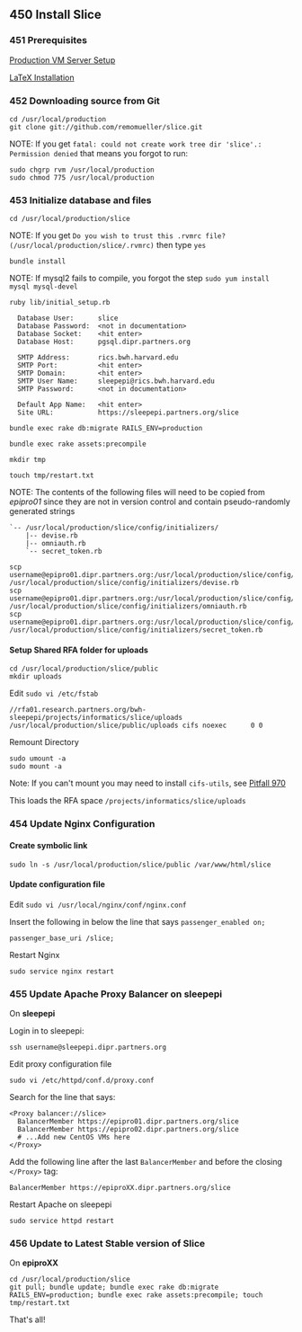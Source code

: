 ## 450 Install Slice

### 451 Prerequisites

[Production VM Server Setup](https://github.com/sleepepi/sleepepi/tree/master/virtual-machines/100-epiproXX.dipr.partners.org.md)

[LaTeX Installation](https://github.com/sleepepi/sleepepi/tree/master/virtual-machines/800-extra-dependencies.md)

### 452 Downloading source from Git

```console
cd /usr/local/production
git clone git://github.com/remomueller/slice.git
```

NOTE: If you get `fatal: could not create work tree dir 'slice'.: Permission denied` that means you forgot to run:

```console
sudo chgrp rvm /usr/local/production
sudo chmod 775 /usr/local/production
```

### 453 Initialize database and files

```console
cd /usr/local/production/slice
```

NOTE: If you get `Do you wish to trust this .rvmrc file? (/usr/local/production/slice/.rvmrc)` then type `yes`

```console
bundle install
```

NOTE: If mysql2 fails to compile, you forgot the step `sudo yum install mysql mysql-devel`

```console
ruby lib/initial_setup.rb

  Database User:      slice
  Database Password:  <not in documentation>
  Database Socket:    <hit enter>
  Database Host:      pgsql.dipr.partners.org

  SMTP Address:       rics.bwh.harvard.edu
  SMTP Port:          <hit enter>
  SMTP Domain:        <hit enter>
  SMTP User Name:     sleepepi@rics.bwh.harvard.edu
  SMTP Password:      <not in documentation>

  Default App Name:   <hit enter>
  Site URL:           https://sleepepi.partners.org/slice

bundle exec rake db:migrate RAILS_ENV=production

bundle exec rake assets:precompile

mkdir tmp

touch tmp/restart.txt
```

NOTE: The contents of the following files will need to be copied from *epipro01* since they are not in version control and contain pseudo-randomly generated strings

```
`-- /usr/local/production/slice/config/initializers/
    |-- devise.rb
    |-- omniauth.rb
    `-- secret_token.rb
```

```console
scp username@epipro01.dipr.partners.org:/usr/local/production/slice/config/initializers/devise.rb /usr/local/production/slice/config/initializers/devise.rb
scp username@epipro01.dipr.partners.org:/usr/local/production/slice/config/initializers/omniauth.rb /usr/local/production/slice/config/initializers/omniauth.rb
scp username@epipro01.dipr.partners.org:/usr/local/production/slice/config/initializers/secret_token.rb /usr/local/production/slice/config/initializers/secret_token.rb
```

#### Setup Shared RFA folder for uploads

```console
cd /usr/local/production/slice/public
mkdir uploads
```

Edit `sudo vi /etc/fstab`

```
//rfa01.research.partners.org/bwh-sleepepi/projects/informatics/slice/uploads /usr/local/production/slice/public/uploads cifs noexec      0 0
```

Remount Directory

```console
sudo umount -a
sudo mount -a
```

Note: If you can't mount you may need to install `cifs-utils`, see [Pitfall 970](https://github.com/sleepepi/sleepepi/blob/master/virtual-machines/900-pitfalls.md#970-fstab-file-mount-not-working)

This loads the RFA space `/projects/informatics/slice/uploads`

### 454 Update Nginx Configuration

#### Create symbolic link

```console
sudo ln -s /usr/local/production/slice/public /var/www/html/slice
```

#### Update configuration file

Edit `sudo vi /usr/local/nginx/conf/nginx.conf`

Insert the following in below the line that says `passenger_enabled on;`

```
passenger_base_uri /slice;
```

Restart Nginx

```console
sudo service nginx restart
```

### 455 Update Apache Proxy Balancer on sleepepi

On **sleepepi**

Login in to sleepepi:

```console
ssh username@sleepepi.dipr.partners.org
```

Edit proxy configuration file

```console
sudo vi /etc/httpd/conf.d/proxy.conf
```

Search for the line that says:

```
<Proxy balancer://slice>
  BalancerMember https://epipro01.dipr.partners.org/slice
  BalancerMember https://epipro02.dipr.partners.org/slice
  # ...Add new CentOS VMs here
</Proxy>
```

Add the following line after the last `BalancerMember` and before the closing `</Proxy>` tag:

```
BalancerMember https://epiproXX.dipr.partners.org/slice
```

Restart Apache on sleepepi

```console
sudo service httpd restart
```

### 456 Update to Latest Stable version of Slice

On **epiproXX**

```console
cd /usr/local/production/slice
git pull; bundle update; bundle exec rake db:migrate RAILS_ENV=production; bundle exec rake assets:precompile; touch tmp/restart.txt
```

That's all!

